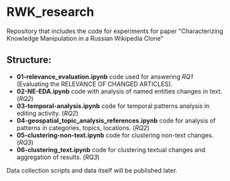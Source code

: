 # RWK_research

Repository that includes the code for experiments for paper 
"Characterizing Knowledge Manipulation in a Russian Wikipedia Clone"

## Structure: 
- **01-relevance_evaluation.ipynb** code used for answering *RQ1* (Evaluating the RELEVANCE OF CHANGED ARTICLES).
- **02-NE-EDA.ipynb** code with analysis of named entities changes in text. (*RQ2*)
- **03-temporal-analysis.ipynb** code for temporal patterns analysis in editing activity. (*RQ2*)
- **04-geospatial_topic_analysis_references.ipynb** code for analysis of patterns in categories, topics, locations. (*RQ2*)
- **05-clustering-non-text.ipynb** code for clustering non-text changes. (*RQ3*)
- **06-clustering_text.ipynb** code for clustering textual changes and aggregation of results. (*RQ3*)

Data collection scripts and data itself will be published later. 